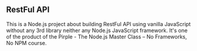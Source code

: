 ## RestFul API

This is a Node.js project about building RestFul API using vanilla JavaScript without any 3rd library neither any Node.js JavaScript framework.
It's one of the product of the Pirple - The Node.js Master Class – No Frameworks, No NPM course.
